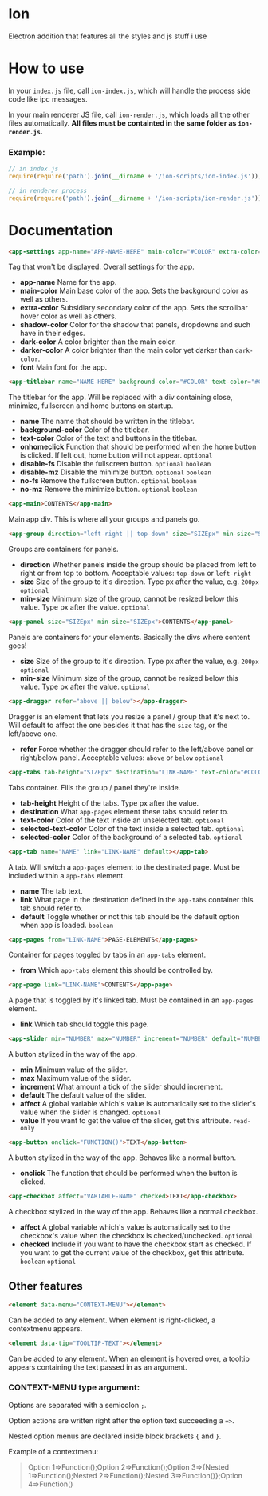 # Ion
Electron addition that features all the styles and js stuff i use

# How to use
In your `index.js` file, call `ion-index.js`, which will handle the process side code like ipc messages.

In your main renderer JS file, call `ion-render.js`, which loads all the other files automatically. **All files must be containted in the same folder as `ion-render.js`.**

### Example:
```js
// in index.js
require(require('path').join(__dirname + '/ion-scripts/ion-index.js'));

// in renderer process
require(require('path').join(__dirname + '/ion-scripts/ion-render.js'));
```

# Documentation
```html
<app-settings app-name="APP-NAME-HERE" main-color="#COLOR" extra-color="#COLOR" shadow-color="rgba(COLOR)" dark-color="#COLOR" darker-color="#COLOR"></app-settings>
```
Tag that won't be displayed. Overall settings for the app.

+ **app-name** Name for the app.
+ **main-color** Main base color of the app. Sets the background color as well as others.
+ **extra-color** Subsidiary secondary color of the app. Sets the scrollbar hover color as well as others.
+ **shadow-color** Color for the shadow that panels, dropdowns and such have in their edges.
+ **dark-color** A color brighter than the main color.
+ **darker-color** A color brighter than the main color yet darker than `dark-color`.
+ **font** Main font for the app.

```html
<app-titlebar name="NAME-HERE" background-color="#COLOR" text-color="#COLOR" onhomeclick="FUNCTION()" disable-fs disable-mz no-fs no-mz></app-titlebar>
```

The titlebar for the app. Will be replaced with a div containing close, minimize, fullscreen and home buttons on startup.

+ **name** The name that should be written in the titlebar.
+ **background-color** Color of the titlebar.
+ **text-color** Color of the text and buttons in the titlebar.
+ **onhomeclick** Function that should be performed when the home button is clicked. If left out, home button will not appear. `optional`
+ **disable-fs** Disable the fullscreen button. `optional` `boolean`
+ **disable-mz** Disable the minimize button. `optional` `boolean`
+ **no-fs** Remove the fullscreen button. `optional` `boolean`
+ **no-mz** Remove the minimize button. `optional` `boolean`

```html
<app-main>CONTENTS</app-main>
```

Main app div. This is where all your groups and panels go.

```html
<app-group direction="left-right || top-down" size="SIZEpx" min-size="SIZEpx">CONTENTS</app-group>
```

Groups are containers for panels.

+ **direction** Whether panels inside the group should be placed from left to right or from top to bottom. Acceptable values: `top-down` or `left-right`
+ **size** Size of the group to it's direction. Type px after the value, e.g. `200px` `optional`
+ **min-size** Minimum size of the group, cannot be resized below this value. Type px after the value. `optional`

```html
<app-panel size="SIZEpx" min-size="SIZEpx">CONTENTS</app-panel>
```

Panels are containers for your elements. Basically the divs where content goes!

+ **size** Size of the group to it's direction. Type px after the value, e.g. `200px` `optional`
+ **min-size** Minimum size of the group, cannot be resized below this value. Type px after the value. `optional`

```html
<app-dragger refer="above || below"></app-dragger>
```

Dragger is an element that lets you resize a panel / group that it's next to. Will default to affect the one besides it that has the `size` tag, or the left/above one.

+ **refer** Force whether the dragger should refer to the left/above panel or right/below panel. Acceptable values: `above` or `below` `optional`

```html
<app-tabs tab-height="SIZEpx" destination="LINK-NAME" text-color="#COLOR" selected-text-color="#COLOR" selected-color="#COLOR">TAB-ELEMENTS</app-tabs>
```

Tabs container. Fills the group / panel they're inside. 
+ **tab-height** Height of the tabs. Type px after the value.
+ **destination** What `app-pages` element these tabs should refer to.
+ **text-color** Color of the text inside an unselected tab. `optional`
+ **selected-text-color** Color of the text inside a selected tab. `optional`
+ **selected-color** Color of the background of a selected tab. `optional`


```html
<app-tab name="NAME" link="LINK-NAME" default></app-tab>
```

A tab. Will switch a `app-pages` element to the destinated page. Must be included within a `app-tabs` element.
+ **name** The tab text.
+ **link** What page in the destination defined in the `app-tabs` container this tab should refer to.
+ **default** Toggle whether or not this tab should be the default option when app is loaded. `boolean`

```html
<app-pages from="LINK-NAME">PAGE-ELEMENTS</app-pages>
```

Container for pages toggled by tabs in an `app-tabs` element.
+ **from** Which `app-tabs` element this should be controlled by.

```html
<app-page link="LINK-NAME">CONTENTS</app-page>
```

A page that is toggled by it's linked tab. Must be contained in an `app-pages` element.
+ **link** Which tab should toggle this page.

```html
<app-slider min="NUMBER" max="NUMBER" increment="NUMBER" default="NUMBER" affect="VARIABLE-NAME"></app-slider>
```

A button stylized in the way of the app.
+ **min** Minimum value of the slider.
+ **max** Maximum value of the slider.
+ **increment** What amount a tick of the slider should increment.
+ **default** The default value of the slider.
+ **affect** A global variable which's value is automatically set to the slider's value when the slider is changed. `optional`
+ **value** If you want to get the value of the slider, get this attribute. `read-only`

```html
<app-button onclick="FUNCTION()">TEXT</app-button>
```

A button stylized in the way of the app. Behaves like a normal button.
+ **onclick** The function that should be performed when the button is clicked.

```html
<app-checkbox affect="VARIABLE-NAME" checked>TEXT</app-checkbox>
```

A checkbox stylized in the way of the app. Behaves like a normal checkbox.
+ **affect** A global variable which's value is automatically set to the checkbox's value when the checkbox is checked/unchecked. `optional`
+ **checked** Include if you want to have the checkbox start as checked. If you want to get the current value of the checkbox, get this attribute. `boolean` `optional`

## Other features
```html
<element data-menu="CONTEXT-MENU"></element>
```
Can be added to any element. When element is right-clicked, a contextmenu appears.

```html
<element data-tip="TOOLTIP-TEXT"></element>
```
Can be added to any element. When an element is hovered over, a tooltip appears containing the text passed in as an argument.


### CONTEXT-MENU type argument:

Options are separated with a semicolon `;`.

Option actions are written right after the option text succeeding a `=>`.

Nested option menus are declared inside block brackets `{` and `}`.

Example of a contextmenu:

> Option 1=>Function();Option 2=>Function();Option 3=>{Nested 1=>Function();Nested 2=>Function();Nested 3=>Function()};Option 4=>Function()
